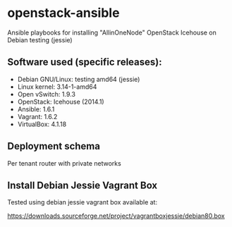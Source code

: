 openstack-ansible
=================

Ansible playbooks for installing "AllinOneNode" OpenStack Icehouse on Debian testing (jessie)

## Software used (specific releases):

- Debian GNU/Linux: testing amd64 (jessie)
- Linux kernel: 3.14-1-amd64
- Open vSwitch: 1.9.3
- OpenStack: Icehouse (2014.1)
- Ansible: 1.6.1
- Vagrant: 1.6.2
- VirtualBox: 4.1.18

## Deployment schema

Per tenant router with private networks

## Install Debian Jessie Vagrant Box

Tested using debian jessie vagrant box available at:

https://downloads.sourceforge.net/project/vagrantboxjessie/debian80.box